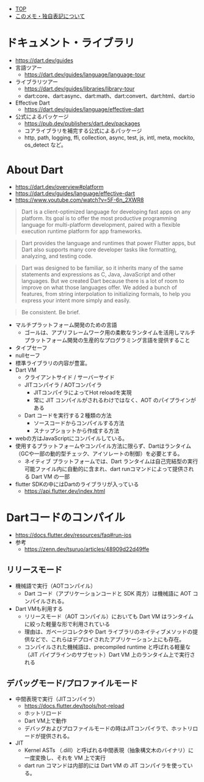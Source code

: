 - [TOP](./README.md)
- [このメモ・独自表記について](../README.md)


# ドキュメント・ライブラリ
* https://dart.dev/guides
* 言語ツアー
    * https://dart.dev/guides/language/language-tour
* ライブラリツアー
    * https://dart.dev/guides/libraries/library-tour
    * dart:core、dart:async、dart:math、dart:convert、dart:html、dart:io
* Effective Dart
    * https://dart.dev/guides/language/effective-dart
* 公式によるパッケージ
    * https://pub.dev/publishers/dart.dev/packages
    * コアライブラリを補完する公式によるパッケージ
    * http, path, logging, ffi, collection, async, test, js, intl, meta, mockito, os_detect など。


# About Dart
* https://dart.dev/overview#platform
* https://dart.dev/guides/language/effective-dart
* https://www.youtube.com/watch?v=5F-6n_2XWR8
> Dart is a client-optimized language for developing fast apps on any platform. Its goal is to offer the most productive programming language for multi-platform development, paired with a flexible execution runtime platform for app frameworks.  

> Dart provides the language and runtimes that power Flutter apps, but Dart also supports many core developer tasks like formatting, analyzing, and testing code.

> Dart was designed to be familiar, so it inherits many of the same statements and expressions as C, Java, JavaScript and other languages. But we created Dart because there is a lot of room to improve on what those languages offer. We added a bunch of features, from string interpolation to initializing formals, to help you express your intent more simply and easily.

> Be consistent. Be brief. 
* マルチプラットフォーム開発のための言語
    * ゴールは、アプリフレームワーク用の柔軟なランタイムを活用しマルチプラットフォーム開発の生産的なプログラミング言語を提供すること
* タイプセーフ
* nullセーフ
* 標準ライブラリの内容が豊富。
* Dart VM 
    * クライアントサイド / サーバーサイド
    * JITコンパイラ / AOTコンパイラ
        * JITコンパイラによってHot reloadを実現
        * 常に JIT コンパイルがされるわけではなく、AOT のパイプラインがある
    * Dart コードを実行する２種類の方法
        * ソースコードからコンパイルする方法
        * スナップショットから作成する方法
* webの方はJavaScriptにコンパイルしている。
* 使用するプラットフォームやコンパイル方法に限らず、Dartはランタイム（GCや一部の動的型チェック、アイソレートの制御）を必要とする。
    * ネイティブ プラットフォームでは、Dart ランタイムは自己完結型の実行可能ファイル内に自動的に含まれ、dart runコマンドによって提供される Dart VM の一部
* flutter SDKの中にはDartのライブラリが入っている
    * https://api.flutter.dev/index.html



# Dartコードのコンパイル
* https://docs.flutter.dev/resources/faq#run-ios
* 参考
    * https://zenn.dev/tsuruo/articles/48909d22d49ffe
## リリースモード
* 機械語で実行（AOTコンパイル）
    * Dart コード（アプリケーションコードと SDK 両方）は機械語に AOT コンパイルされる。
* Dart VMも利用する
    * リリースモード（AOT コンパイル）においても Dart VM はランタイムに絞った軽量な形で利用されている
    * 理由は、ガベージコレクタや Dart ライブラリのネイティブメソッドの提供などで、これらはデプロイされたアプリケーション上にも存在。
    * コンパイルされた機械語は、precompiled runtime と呼ばれる軽量な（JIT パイプラインのサブセット）Dart VM 上のランタイム上で実行される
## デバッグモード/プロファイルモード
* 中間表現で実行（JITコンパイラ）
    * https://docs.flutter.dev/tools/hot-reload
    * ホットリロード
    * Dart VM上で動作
    * デバッグおよびプロファイルモードの時はJITコンパイラで、ホットリロードが提供される。
* JIT
    * Kernel ASTs （.dill）と呼ばれる中間表現（抽象構文木のバイナリ）に一度変換し、それを VM 上で実行
    * dart run コマンドは内部的には Dart VM の JIT コンパイラを使っている。
